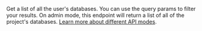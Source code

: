Get a list of all the user's databases. You can use the query params to filter your results. On admin mode, this endpoint will return a list of all of the project's databases. [Learn more about different API modes](/docs/admin).